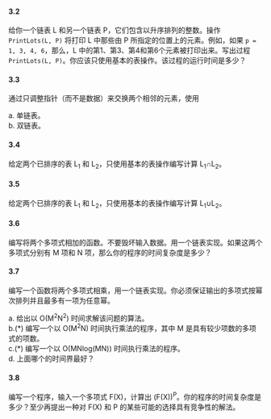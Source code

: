 #### 3.2

给你一个链表 L 和另一个链表 P，它们包含以升序排列的整数。操作 `PrintLots(L, P)` 将打印 L 中那些由 P 所指定的位置上的元素。例如，如果 `p = 1, 3, 4, 6`，那么，L 中的第1、第3、第4和第6个元素被打印出来。写出过程 `PrintLots(L, P)`。你应该只使用基本的表操作。该过程的运行时间是多少？

#### 3.3

通过只调整指针（而不是数据）来交换两个相邻的元素，使用

a. 单链表。  
b. 双链表。

#### 3.4

给定两个已排序的表 L<sub>1</sub> 和 L<sub>2</sub>，只使用基本的表操作编写计算 L<sub>1</sub>∩L<sub>2</sub>。

#### 3.5

给定两个已排序的表 L<sub>1</sub> 和 L<sub>2</sub>，只使用基本的表操作编写计算 L<sub>1</sub>∪L<sub>2</sub>。

#### 3.6

编写将两个多项式相加的函数。不要毁坏输入数据。用一个链表实现。如果这两个多项式分别有 M 项和 N 项，那么你的程序的时间复杂度是多少？

#### 3.7

编写一个函数将两个多项式相乘，用一个链表实现。你必须保证输出的多项式按幂次排列并且最多有一项为任意幂。


a. 给出以 O(M<sup>2</sup>N<sup>2</sup>) 时间求解该问题的算法。  
b.(\*) 编写一个以 O(M<sup>2</sup>N) 时间执行乘法的程序，其中 M 是具有较少项数的多项式的项数。  
c.(\*) 编写一个以 O(MNlog(MN)) 时间执行乘法的程序。  
d. 上面哪个的时间界最好？  

#### 3.8

编写一个程序，输入一个多项式 F(X)，计算出 (F(X))<sup>P</sup>。你的程序的时间复杂度是多少？至少再提出一种对 F(X) 和 P 的某些可能的选择具有竞争性的解法。
